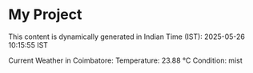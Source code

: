 # My Project

This content is dynamically generated in Indian Time (IST): 2025-05-26 10:15:55 IST


Current Weather in Coimbatore:
Temperature: 23.88 °C
Condition: mist
